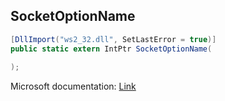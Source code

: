 ## SocketOptionName

```csharp
[DllImport("ws2_32.dll", SetLastError = true)]
public static extern IntPtr SocketOptionName(
   
);
```

Microsoft documentation: [Link](https://learn.microsoft.com/en-us/dotnet/api/system.net.sockets.socketoptionname?view=net-8.0)
